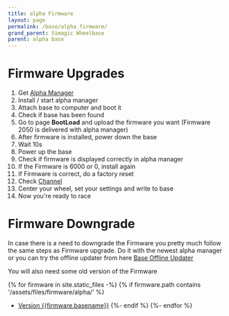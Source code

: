 ```yaml
---
title: alpha Firmware
layout: page
permalink: /base/alpha_firmware/
grand_parent: Simagic Wheelbase
parent: alpha base
---
```

# Firmware Upgrades
1. Get [Alpha Manager](https://www.simagic.com/#/PageMainEn/PageDownloadEn)
1. Install / start alpha manager
1. Attach base to computer and boot it
1. Check if base has been found
1. Go to page **BootLoad** and upload the firmware you want (Firmware 2050 is delivered with alpha manager)
1. After firmware is installed, power down the base
1. Wait 10s
1. Power up the base
1. Check if firmware is displayed correctly in alpha manager
1. If the Firmware is 6000 or 0, install again
1. If Firmware is correct, do a factory reset
1. Check [Channel](/base/alpha_channel/)
1. Center your wheel, set your settings and write to base
1. Now you're ready to race



# Firmware Downgrade
In case there is a need to downgrade the Firmware you pretty much follow the same steps as Firmware upgrade.
Do it with the newest alpha manager or you can try the offline updater from here [Base Offline Updater](/assets/files/alpha/Base_Offline_Updater.zip)


You will also need some old version of the Firmware

{% for firmware in site.static_files -%}
    {% if firmware.path contains '/assets/files/firmware/alpha/' %}
- <a href="{{ site.baseurl }}{{ firmware.path }}">Version {{firmware.basename}}<a/>
    {%- endif %}
{%- endfor %}
